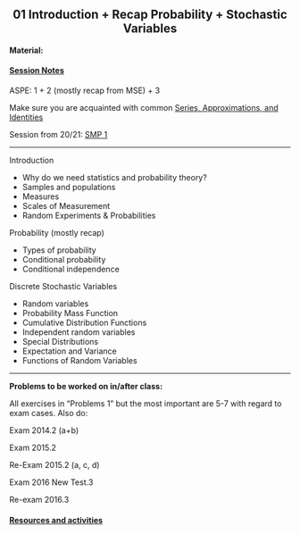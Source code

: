 <h2 align="center">01 Introduction + Recap Probability + Stochastic Variables</h2>
<p><strong>Material:</strong></p>

#### [Session Notes](https://drive.google.com/file/d/1fdBbi5PCGe8bK2G2cnY2Vu-R3SaQIWqt/view?usp=sharing)

<p>ASPE: 1 + 2 (mostly recap from MSE) + 3</p>
<p>Make sure you are acquainted with common <a target="_blank" href="https://lpsa.swarthmore.edu/BackGround/UsefulSeries/">Series, Approximations, and Identities</a></p>
<p>Session from 20/21: <a target="_blank" href="https://youtu.be/F3bB33pqjLw">SMP 1</a></p>
<hr />
<p>Introduction</p>
<ul>
 <li>Why do we need statistics and probability theory?</li>
 <li>Samples and populations</li>
 <li>Measures</li>
 <li>Scales of Measurement</li>
 <li>Random Experiments & Probabilities</li>
</ul>
<p>Probability (mostly recap)</p>
<ul>
 <li>Types of probability</li>
 <li>Conditional probability</li>
 <li>Conditional independence</li>
</ul>
<p>Discrete Stochastic Variables</p>
<ul>
 <li>Random variables</li>
 <li>Probability Mass Function</li>
 <li>Cumulative Distribution Functions</li>
 <li>Independent random variables</li>
 <li>Special Distributions</li>
 <li>Expectation and Variance</li>
 <li>Functions of Random Variables</li>
</ul>
<hr />
<p><strong>Problems to be worked on in/after class:</strong></p>
<p>All exercises in “Problems 1” but the most important are 5-7 with regard to exam cases. Also do:</p>
<p>Exam 2014.2 (a+b)</p>
<p>Exam 2015.2</p>
<p>Re-Exam 2015.2 (a, c, d)</p>
<p>Exam 2016 New Test.3</p>
<p>Re-exam 2016.3</p>

#### [Resources and activities](https://viaucdk-my.sharepoint.com/:f:/g/personal/rib_viauc_dk/EuOeq6E9sg9Jjf5n_qCeM80B4uonPufDX4RnR0nFz3EdMg?e=dRNi7T)
